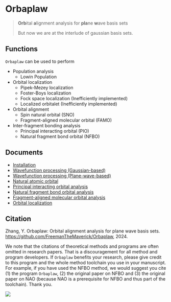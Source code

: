 # Orbaplaw
> **Orb**ital **a**lignment analysis for **pla**ne **w**ave basis sets
>
> But now we are at the interlude of gaussian basis sets.


## Functions

`Orbaplaw` can be used to perform

+ Population analysis
  + Lowin Population
+ Orbital localization
  + Pipek-Mezey localization
  + Foster-Boys localization
  + Fock space localization (Inefficiently implemented)
  + Localized orbitalet (Inefficiently implemented)
+ Orbital alignment
  + Spin natural orbital (SNO)
  + Fragment-aligned molecular orbital (FAMO)
+ Inter-fragment bonding analysis
  + Principal interacting orbital (PIO)
  + Natural fragment bond orbital (NFBO)


## Documents

+ [Installation](doc/INSTALLATION.md)
+ [Wavefunction processing (Gaussian-based)](doc/WFN.md)
+ [Wavefunction processing (Plane-wave-based)](doc/PW.md)
+ [Natural atomic orbital](doc/NAO.md)
+ [Principal interacting orbital analysis](doc/PIO.md)
+ [Natural fragment bond orbital analysis](doc/NFBO.md)
+ [Fragment-aligned molecular orbital analysis](doc/FAMO.md)
+ [Orbital localization](doc/LMO.md)


## Citation
Zhang, Y. Orbaplaw: Orbital alignment analysis for plane wave basis sets. https://github.com/FreemanTheMaverick/Orbaplaw, 2024.

We note that the citations of theoretical methods and programs are often omitted in research papers.
That is a discouragement for all method and program developers.
If `Orbaplaw` benefits your research, please give credit to this program and the whole method toolchain you use in your manuscript.
For example, if you have used the NFBO method, we would suggest you cite (1) the program `Orbaplaw`, (2) the original paper on NFBO and (3) the original paper on NAO (because NAO is a prerequisite for NFBO and thus part of the toolchain).
Thank you.

![](doc/please_cite.gif)
